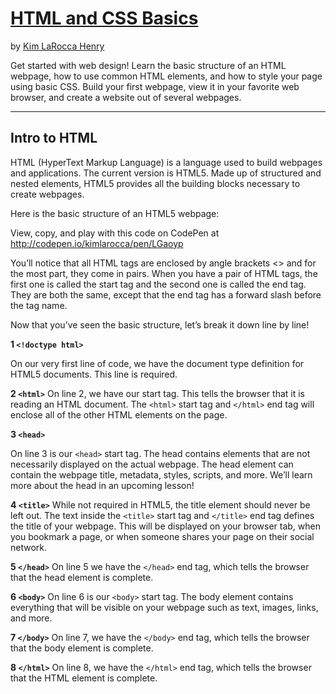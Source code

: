 # [HTML and CSS Basics](http://gohighbrow.com/portfolio/html-and-css-basics/)

by [Kim LaRocca Henry](http://gohighbrow.com/team/kim-larocca-henry/)

Get started with web design! Learn the basic structure of an HTML webpage, how to use common HTML elements, and how to style your page using basic CSS. Build your first webpage, view it in your favorite web browser, and create a website out of several webpages.

---

## Intro to HTML

HTML (HyperText Markup Language) is a language used to build webpages and applications. The current version is HTML5. Made up of structured and nested elements, HTML5 provides all the building blocks necessary to create webpages.

Here is the basic structure of an HTML5 webpage:

View, copy, and play with this code on CodePen at http://codepen.io/kimlarocca/pen/LGaoyp

You’ll notice that all HTML tags are enclosed by angle brackets <> and for the most part, they come in pairs. When you have a pair of HTML tags, the first one is called the start tag and the second one is called the end tag. They are both the same, except that the end tag has a forward slash before the tag name.

Now that you’ve seen the basic structure, let’s break it down line by line!

**1 `<!doctype html>`**

On our very first line of code, we have the document type definition for HTML5 documents. This line is required.

**2 `<html>`**
On line 2, we have our <html> start tag. This tells the browser that it is reading an HTML document. The `<html>` start tag and `</html>` end tag will enclose all of the other HTML elements on the page.

**3 `<head>`**

On line 3 is our `<head>` start tag. The head contains elements that are not necessarily displayed on the actual webpage. The head element can contain the webpage title, metadata, styles, scripts, and more. We’ll learn more about the head in an upcoming lesson!

**4 `<title>`**
While not required in HTML5, the title element should never be left out. The text inside the `<title>` start tag and `</title>` end tag defines the title of your webpage. This will be displayed on your browser tab, when you bookmark a page, or when someone shares your page on their social network.

**5 `</head>`**
On line 5 we have the `</head>` end tag, which tells the browser that the head element is complete.

**6 `<body>`**
On line 6 is our `<body>` start tag. The body element contains everything that will be visible on your webpage such as text, images, links, and more.

**7 `</body>`**
On line 7, we have the `</body>` end tag, which tells the browser that the body element is complete.

**8 `</html>`**
On line 8, we have the `</html>` end tag, which tells the browser that the HTML element is complete.
